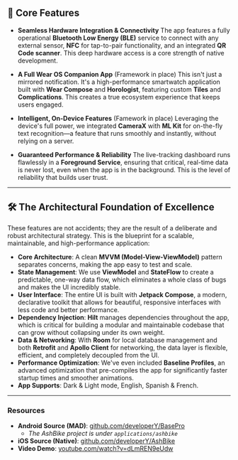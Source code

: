 ## 🚀 Core Features

* **Seamless Hardware Integration & Connectivity**
  The app features a fully operational **Bluetooth Low Energy (BLE)** service to connect with any external sensor, **NFC** for tap-to-pair functionality, and an integrated **QR Code scanner**. This deep hardware access is a core strength of native development.

* **A Full Wear OS Companion App** (Framework in place)
  This isn't just a mirrored notification. It's a high-performance smartwatch application built with **Wear Compose** and **Horologist**, featuring custom **Tiles** and **Complications**. This creates a true ecosystem experience that keeps users engaged.

* **Intelligent, On-Device Features** (Famework in place)
  Leveraging the device's full power, we integrated **CameraX** with **ML Kit** for on-the-fly text recognition—a feature that runs smoothly and instantly, without relying on a server.

* **Guaranteed Performance & Reliability**
  The live-tracking dashboard runs flawlessly in a **Foreground Service**, ensuring that critical, real-time data is never lost, even when the app is in the background. This is the level of reliability that builds user trust.

---

## 🛠️ The Architectural Foundation of Excellence

These features are not accidents; they are the result of a deliberate and robust architectural strategy. This is the blueprint for a scalable, maintainable, and high-performance application:

* **Core Architecture**: A clean **MVVM (Model-View-ViewModel)** pattern separates concerns, making the app easy to test and scale.
* **State Management**: We use **ViewModel** and **StateFlow** to create a predictable, one-way data flow, which eliminates a whole class of bugs and makes the UI incredibly stable.
* **User Interface**: The entire UI is built with **Jetpack Compose**, a modern, declarative toolkit that allows for beautiful, responsive interfaces with less code and better performance.
* **Dependency Injection**: **Hilt** manages dependencies throughout the app, which is critical for building a modular and maintainable codebase that can grow without collapsing under its own weight.
* **Data & Networking**: With **Room** for local database management and both **Retrofit** and **Apollo Client** for networking, the data layer is flexible, efficient, and completely decoupled from the UI.
* **Performance Optimization**: We've even included **Baseline Profiles**, an advanced optimization that pre-compiles the app for significantly faster startup times and smoother animations.
* **App Supports**: Dark & Light mode, English, Spanish & French.
---

### **Resources**

* **Android Source (MAD)**: [github.com/developerY/BasePro](https://github.com/developerY/BasePro)
    * *The AshBike project is under `applications/ashbike`*
* **iOS Source (Native)**: [github.com/developerY/AshBike](https://github.com/developerY/AshBike)
* **Video Demo**: [youtube.com/watch?v=dLmREN9eUdw](https://www.youtube.com/watch?v=dLmREN9eUdw)